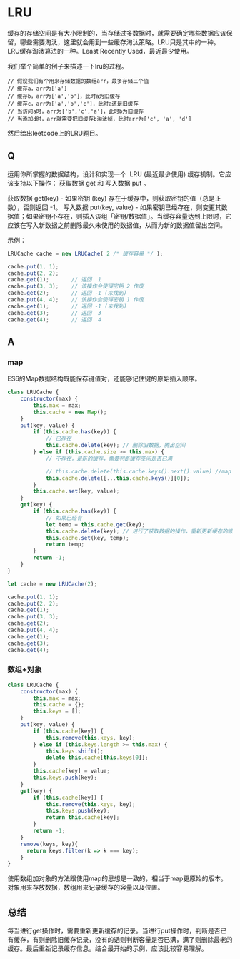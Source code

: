 # LRU
缓存的存储空间是有大小限制的，当存储过多数据时，就需要确定哪些数据应该保留，哪些需要淘汰，这里就会用到一些缓存淘汰策略。LRU只是其中的一种。
LRU缓存淘汰算法的一种。Least Recently Used，最近最少使用。

我们举个简单的例子来描述一下lru的过程。
``` 
// 假设我们有个用来存储数据的数组arr，最多存储三个值
// 缓存a，arr为['a']
// 缓存b，arr为['a','b']，此时a为旧缓存
// 缓存c，arr为['a','b','c']，此时a还是旧缓存
// 当访问a时，arr为['b','c','a']，此时b为旧缓存
// 当添加d时，arr就需要把旧缓存b淘汰掉，此时arr为['c', 'a', 'd']
```
然后给出leetcode上的LRU题目。

## Q
运用你所掌握的数据结构，设计和实现一个  LRU (最近最少使用) 缓存机制。它应该支持以下操作： 获取数据 get 和 写入数据 put 。

获取数据 get(key) - 如果密钥 (key) 存在于缓存中，则获取密钥的值（总是正数），否则返回 -1。
写入数据 put(key, value) - 如果密钥已经存在，则变更其数据值；如果密钥不存在，则插入该组「密钥/数据值」。当缓存容量达到上限时，它应该在写入新数据之前删除最久未使用的数据值，从而为新的数据值留出空间。

示例：
``` javascript
LRUCache cache = new LRUCache( 2 /* 缓存容量 */ );

cache.put(1, 1);
cache.put(2, 2);
cache.get(1);       // 返回  1
cache.put(3, 3);    // 该操作会使得密钥 2 作废
cache.get(2);       // 返回 -1 (未找到)
cache.put(4, 4);    // 该操作会使得密钥 1 作废
cache.get(1);       // 返回 -1 (未找到)
cache.get(3);       // 返回  3
cache.get(4);       // 返回  4
```

## A

### map
ES6的Map数据结构既能保存键值对，还能够记住键的原始插入顺序。

``` javascript
class LRUCache {
    constructor(max) {
        this.max = max;
        this.cache = new Map();
    }
    put(key, value) {
        if (this.cache.has(key)) {
            // 已存在
            this.cache.delete(key); // 删除旧数据，腾出空间
        } else if (this.cache.size >= this.max) {
            // 不存在，是新的缓存，需要判断缓存空间是否已满

            // this.cache.delete(this.cache.keys().next().value) //map 的keys()返回的是一个迭代器，所以可以通过next().value取值，因为对迭代器还不是太熟，所以我直接转成数组后，数组的第一个值便是最旧的。
            this.cache.delete([...this.cache.keys()][0]);
        }
        this.cache.set(key, value);
    }
    get(key) {
        if (this.cache.has(key)) {
            // 如果已经有
            let temp = this.cache.get(key);
            this.cache.delete(key); // 进行了获取数据的操作，重新更新缓存的顺序，表明这不是最旧的
            this.cache.set(key, temp);
            return temp;
        }
        return -1;
    }
}

```
``` javascript
let cache = new LRUCache(2);

cache.put(1, 1);
cache.put(2, 2);
cache.get(1);
cache.put(3, 3);
cache.get(2);
cache.put(4, 4); 
cache.get(1);
cache.get(3); 
cache.get(4);
```

### 数组+对象
``` javascript
class LRUCache {
    constructor(max) {
        this.max = max;
        this.cache = {};
        this.keys = [];
    }
    put(key, value) {
        if (this.cache[key]) {
            this.remove(this.keys, key);
        } else if (this.keys.length >= this.max) {
            this.keys.shift();
            delete this.cache[this.keys[0]];
        }
        this.cache[key] = value;
        this.keys.push(key);
    }
    get(key) {
        if (this.cache[key]) {
            this.remove(this.keys, key);
            this.keys.push(key);
            return this.cache[key];
        }
        return -1;
    }
    remove(keys, key){
      return keys.filter(k => k === key);
    }
}
```
使用数组加对象的方法跟使用map的思想是一致的，相当于map更原始的版本。对象用来存放数据，数组用来记录缓存的容量以及位置。

## 总结
每当进行get操作时，需要重新更新缓存的记录。当进行put操作时，判断是否已有缓存，有则删除旧缓存记录，没有的话则判断容量是否已满，满了则删除最老的缓存。最后重新记录缓存信息。结合最开始的示例，应该比较容易理解。